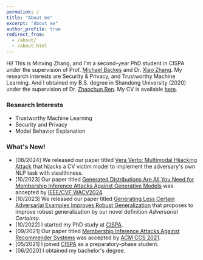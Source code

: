 ```yaml
---
permalink: /
title: "About me"
excerpt: "About me"
author_profile: true
redirect_from: 
  - /about/
  - /about.html
---
```


Hi! This is Minxing Zhang, and I'm a second-year PhD student in CISPA under the supervision of Prof. [Michael Backes](https://cispa.de/en/about/director-page) and Dr. [Xiao Zhang](https://xiao-zhang.net/). My research interests are Security & Privacy, and Trustworthy Machine Learning. And I obtained my B.S. degree in Shandong University (2020) under the supervision of Dr. [Zhaochun Ren](https://renzhaochun.github.io/).
My CV is available [here](./CV.pdf).

### Research Interests

- Trustworthy Machine Learning
- Security and Privacy
- Model Behavior Explanation

### What's New!

- [08/2024] We released our paper titled [Vera Verto: Multimodal Hijacking Attack](https://arxiv.org/abs/2408.00129) that hijacks a CV victim model to implement the adversary's own NLP task with stealthiness.
- [10/2023] Our paper titled [Generated Distributions Are All You Need for Membership Inference Attacks Against Generative Models](https://ieeexplore.ieee.org/document/10484149) was accepted by [IEEE/CVF WACV2024](https://wacv2024.thecvf.com/).
- [10/2023] We released our paper titled [Generating Less Certain Adversarial Examples Improves Robust Generalization](https://arxiv.org/abs/2310.04539) that proposes to improve robust generalization by our novel definition _Adversarial Certainty_.
- [10/2022] I started my PhD study at [CISPA](https://cispa.de/en).
- [09/2021] Our paper titled [Membership Inference Attacks Against Recommender Systems](https://dl.acm.org/doi/10.1145/3460120.3484770) was accepted by [ACM CCS 2021](https://www.sigsac.org/ccs/CCS2021/).
- [05/2021] I joined [CISPA](https://cispa.de/en) as a preparatory-phase student.
- [06/2020] I obtained my bachelor's degree.
